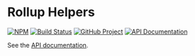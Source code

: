 Rollup Helpers
==============

[![NPM][npm-image]][npm-url]
[![Build Status][build-status-img]][build-status-link]
[![GitHub Project][github-image]][github-url]
[![API Documentation][api-docs-image]][API documentation]

See the [API documentation].

[npm-image]: https://img.shields.io/npm/v/@run-z/rollup-helpers.svg?logo=npm
[npm-url]: https://www.npmjs.com/package/@run-z/rollup-helpers
[build-status-img]: https://github.com/run-z/rollup-helpers/workflows/Build/badge.svg
[build-status-link]: https://github.com/run-z/rollup-helpers/actions?query=workflow:Build
[github-image]: https://img.shields.io/static/v1?logo=github&label=GitHub&message=project&color=informational
[github-url]: https://github.com/run-z/rollup-helpers
[api-docs-image]: https://img.shields.io/static/v1?logo=typescript&label=API&message=docs&color=informational
[API documentation]: https://run-z.github.io/rollup-helpers
